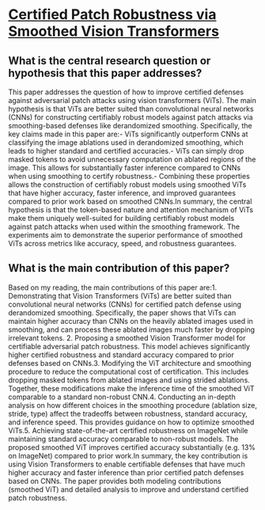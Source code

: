 # [Certified Patch Robustness via Smoothed Vision Transformers](https://arxiv.org/abs/2110.07719v1)

## What is the central research question or hypothesis that this paper addresses?

This paper addresses the question of how to improve certified defenses against adversarial patch attacks using vision transformers (ViTs). The main hypothesis is that ViTs are better suited than convolutional neural networks (CNNs) for constructing certifiably robust models against patch attacks via smoothing-based defenses like derandomized smoothing. Specifically, the key claims made in this paper are:- ViTs significantly outperform CNNs at classifying the image ablations used in derandomized smoothing, which leads to higher standard and certified accuracies.- ViTs can simply drop masked tokens to avoid unnecessary computation on ablated regions of the image. This allows for substantially faster inference compared to CNNs when using smoothing to certify robustness.- Combining these properties allows the construction of certifiably robust models using smoothed ViTs that have higher accuracy, faster inference, and improved guarantees compared to prior work based on smoothed CNNs.In summary, the central hypothesis is that the token-based nature and attention mechanism of ViTs make them uniquely well-suited for building certifiably robust models against patch attacks when used within the smoothing framework. The experiments aim to demonstrate the superior performance of smoothed ViTs across metrics like accuracy, speed, and robustness guarantees.


## What is the main contribution of this paper?

Based on my reading, the main contributions of this paper are:1. Demonstrating that Vision Transformers (ViTs) are better suited than convolutional neural networks (CNNs) for certified patch defense using derandomized smoothing. Specifically, the paper shows that ViTs can maintain higher accuracy than CNNs on the heavily ablated images used in smoothing, and can process these ablated images much faster by dropping irrelevant tokens. 2. Proposing a smoothed Vision Transformer model for certifiable adversarial patch robustness. This model achieves significantly higher certified robustness and standard accuracy compared to prior defenses based on CNNs.3. Modifying the ViT architecture and smoothing procedure to reduce the computational cost of certification. This includes dropping masked tokens from ablated images and using strided ablations. Together, these modifications make the inference time of the smoothed ViT comparable to a standard non-robust CNN.4. Conducting an in-depth analysis on how different choices in the smoothing procedure (ablation size, stride, type) affect the tradeoffs between robustness, standard accuracy, and inference speed. This provides guidance on how to optimize smoothed ViTs.5. Achieving state-of-the-art certified robustness on ImageNet while maintaining standard accuracy comparable to non-robust models. The proposed smoothed ViT improves certified accuracy substantially (e.g. 13% on ImageNet) compared to prior work.In summary, the key contribution is using Vision Transformers to enable certifiable defenses that have much higher accuracy and faster inference than prior certified patch defenses based on CNNs. The paper provides both modeling contributions (smoothed ViT) and detailed analysis to improve and understand certified patch robustness.
